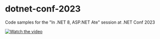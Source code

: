 # dotnet-conf-2023
Code samples for the "In .NET 8, ASP.NET Ate" session at .NET Conf 2023

[![Watch the video](https://img.youtube.com/vi/eWjtKwRIc54/maxresdefault.jpg)](https://youtu.be/eWjtKwRIc54)
